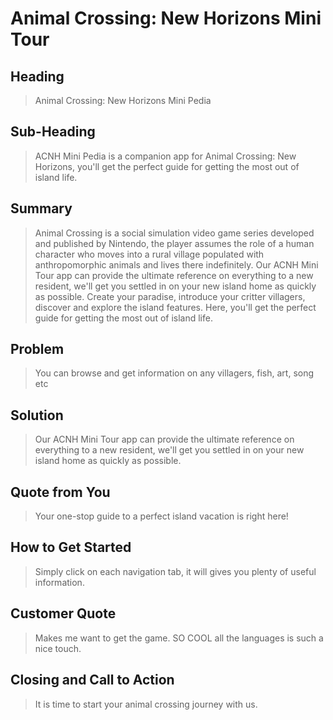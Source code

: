 # Animal Crossing: New Horizons Mini Tour #

<!--
> This material was originally posted [here](http://www.quora.com/What-is-Amazons-approach-to-product-development-and-product-management). It is reproduced here for posterities sake.

There is an approach called "working backwards" that is widely used at Amazon. They work backwards from the customer, rather than starting with an idea for a product and trying to bolt customers onto it. While working backwards can be applied to any specific product decision, using this approach is especially important when developing new products or features.

For new initiatives a product manager typically starts by writing an internal press release announcing the finished product. The target audience for the press release is the new/updated product's customers, which can be retail customers or internal users of a tool or technology. Internal press releases are centered around the customer problem, how current solutions (internal or external) fail, and how the new product will blow away existing solutions.

If the benefits listed don't sound very interesting or exciting to customers, then perhaps they're not (and shouldn't be built). Instead, the product manager should keep iterating on the press release until they've come up with benefits that actually sound like benefits. Iterating on a press release is a lot less expensive than iterating on the product itself (and quicker!).

If the press release is more than a page and a half, it is probably too long. Keep it simple. 3-4 sentences for most paragraphs. Cut out the fat. Don't make it into a spec. You can accompany the press release with a FAQ that answers all of the other business or execution questions so the press release can stay focused on what the customer gets. My rule of thumb is that if the press release is hard to write, then the product is probably going to suck. Keep working at it until the outline for each paragraph flows.

Oh, and I also like to write press-releases in what I call "Oprah-speak" for mainstream consumer products. Imagine you're sitting on Oprah's couch and have just explained the product to her, and then you listen as she explains it to her audience. That's "Oprah-speak", not "Geek-speak".

Once the project moves into development, the press release can be used as a touchstone; a guiding light. The product team can ask themselves, "Are we building what is in the press release?" If they find they're spending time building things that aren't in the press release (overbuilding), they need to ask themselves why. This keeps product development focused on achieving the customer benefits and not building extraneous stuff that takes longer to build, takes resources to maintain, and doesn't provide real customer benefit (at least not enough to warrant inclusion in the press release).
 -->

## Heading ##
  > Animal Crossing: New Horizons Mini Pedia

## Sub-Heading ##
  > ACNH Mini Pedia is a companion app for Animal Crossing: New Horizons, you'll get the perfect guide for getting the most out of island life.

## Summary ##
  > Animal Crossing is a social simulation video game series developed and published by Nintendo, the player assumes the role of a human character who moves into a rural village populated with anthropomorphic animals and lives there indefinitely.
  Our ACNH Mini Tour app can provide the ultimate reference on everything to a new resident, we'll get you settled in on your new island home as quickly as possible. Create your paradise, introduce your critter villagers, discover and explore the island features. Here, you'll get the perfect guide for getting the most out of island life.

## Problem ##
  > You can browse and get information on any villagers, fish, art, song etc

## Solution ##
  > Our ACNH Mini Tour app can provide the ultimate reference on everything to a new resident, we'll get you settled in on your new island home as quickly as possible.

## Quote from You ##
  > Your one-stop guide to a perfect island vacation is right here!

## How to Get Started ##
  > Simply click on each navigation tab, it will gives you plenty of useful information.

## Customer Quote ##
  > Makes me want to get the game.
SO COOL all the languages is such a nice touch.

## Closing and Call to Action ##
  > It is time to start your animal crossing journey with us.
